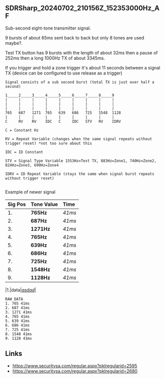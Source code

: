 ## SDRSharp_20240702_210156Z_152353000Hz_AF

Sub-second eight-tone transmitter signal.

9 bursts of about 65ms sent back to back but only 8 tones are used maybe?.

Test TX button has 9 bursts with the length of about 32ms then a pause of 252ms then a long 1000Hz TX of about 3345ms.

If you trigger and hold a zone trigger it's about 11 seconds between a signal TX (device can be configured to use release as a trigger)

```
Signal consists of a sub second burst (total TX is just over half a second)

1_____2_____3_____4_____5_____6_____7_____8_____9
|     |     |     |     |     |     |     |     |
|     |     |     |     |     |     |     |     |
|     |     |     |     |     |     |     |     |
765   687   1271  765   639   686   725   1548  1128
|     |     |     |     |     |     |     |     |
C     RV    RV    IDC   C     IDC   STV   RV    IDRV

C = Constant Hz

RV = Repeat Variable (changes when the same signal repeats without trigger reset) *not too sure about this

IDC = ID Constant

STV = Signal Type Variable 1553Hz=Test TX, 883Hz=Zone1, 740Hz=Zone2, 824Hz=Zone3, 690Hz=Zone4

IDRV = ID Repeat Variable (stays the same when signal burst repeats without trigger reset)


```

Example of newer signal

|Sig Pos|Tone Value|Time|
| :------------| :------------ | :------------ |
|1.|**765Hz**|*41ms*|
|2.|**687Hz**|*41ms*|
|3.|**1271Hz**|*41ms*|
|4.|**765Hz**|*41ms*|
|5.|**639Hz**|*41ms*|
|6.|**686Hz**|*41ms*|
|7.|**725Hz**|*41ms*|
|8.|**1548Hz**|*41ms*|
|9.|**1128Hz**|*41ms*|

|1.|data|*[asdad](link)*|

```
RAW DATA
1. 765 41ms
2. 687 41ms
3. 1271 41ms
4. 765 41ms
5. 639 41ms
6. 686 41ms
7. 725 41ms
8. 1548 41ms
9. 1128 41ms
```

## Links
- https://www.securitysa.com/regular.aspx?pklregularid=2595
- https://www.securitysa.com/regular.aspx?pklregularid=2680